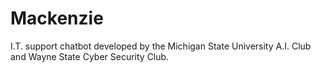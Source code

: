 # Mackenzie
I.T. support chatbot developed by the Michigan State University A.I. Club and Wayne State Cyber Security Club.
